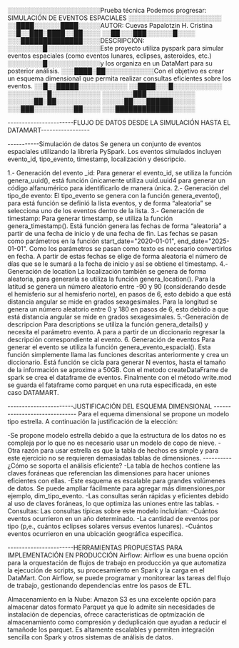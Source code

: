░░░░░░░░░░░░░░░░░░░░░Prueba técnica Podemos progresar: SIMULACIÓN DE EVENTOS ESPACIALES
░░░░░░░░░░░░░░░░░░░░░
░░████░░░░░░████░░░░░AUTOR: Cuevas Papalotzin H. Cristina
░░█░░███░████░░██░░░░
░░██░░░███░░░░░░█░░░░
░░░██████████████░░░░DESCRIPCIÓN:
░░░░░░░░█░░░░░░░░░░░░Este proyecto  utiliza pyspark para simular eventos espaciales (como eventos lunares, eclipses, asteroides, etc.)
░░░░░░░░█░░░░░░░░░░░░y los organiza en un DataMart para su posterior análisis.
░░░████░██░░░░░░░░░░░Con el objetivo es crear un esquema dimensional que permita realizar consultas eficientes sobre los eventos.
░░█░░█████░░░░░░░░░░░
░░████░░░█░░░░░░░░░░░
░░░░░░░░░█░░░░░░░░░░░
░░░░░░░███░░░░░░░░░░░
░░░░░░██░██░░░░░░░░░░
░░░░░██░░░██████░░░░░
░░░███░░░░░░░░░██░░░░
░░░█████████████░░░░░

-----------------------FLUJO DE DATOS DESDE LA SIMULACIÓN HASTA EL DATAMART-----------------

-----------Simulación de datos
Se genera un conjunto de eventos espaciales utilizando la librería PySpark. Los eventos simulados incluyen evento_id, tipo_evento, timestamp, localización y descripcio.

1.- Generación del evento _id: 
Para generar el evento_id, se utiliza la función genera_uuid(), está función únicamente utiliza uuid.uuid4 para generar un código alfanumérico para identificarlo de manera única. 
2.- Generación del tipo_de evento:
El tipo_evento se genera con la función genera_evento(), para está función se definió la lista eventos, y de forma “aleatoria” se selecciona uno de los eventos dentro de la lista.
3.- Generación de timestamp:
Para generar timestamp, se utiliza la función genera_timestamp(). 
Está función genera las fechas de forma “aleatoria” a partir de una fecha de inicio y de una fecha de fin.
Las fechas se pasan como  parámetros en la función start_date="2020-01-01", end_date="2025-01-01". 
Como los parámetros se pasan como texto es necesario convertirlos en fecha. 
A partir de estas fechas se elige de forma aleatoria el número de días que se le sumará a la fecha de inicio y así se obtiene el timestamp.
4.-Generación de location
La  localización también se genera de forma aleatoria, para generarla se utiliza la función genera_location(). 
Para la latitud se genera un número aleatorio entre -90 y 90 (considerando desde el hemisferio sur al hemisferio norte), en pasos de 6, esto debido a que está distancia angular se mide en grados sexagesimales.
Para la longitud se genera un número aleatorio entre 0 y 180 en pasos de 6, esto debido a que está distancia angular se mide en grados sexagesimales.
5.-Generación de descripcion
Para descriptions se utiliza la función genera_details() y necesita el parámetro evento. A para a partir de un diccionario regresar la descripción correspondiente al evento.
6. Generación de eventos
Para generar el evento se utiliza la función genera_evento_espacial().
Esta función simplemente llama las funciones descritas anteriormente y crea un diccionario. Está función se cicla para generar N eventos, hasta el tamaño de la información se aproxime a 50GB.
Con el metodo createDataFrame de spark se crea el dataframe de eventos.
Finalmente con el método write.mod se guarda el fataframe como parquet en una ruta especificada, en este caso DATAMART.

-----------------------JUSTIFICACIÓN DEL ESQUEMA DIMENSIONAL ------------------------------
Para el equema dimensional se propone un modelo tipo estrella. A continuación la justificación de la elección: 

-Se propone modelo estrella debido a que la estructura de los datos no es compleja por lo que no es necesario usar un modelo de copo de nieve. 
-Otra razón para usar estrella es que la tabla de hechos es simple y para este ejercicio no se requieren demasiadas tablas de dimensiones.
----------¿Cómo se soporta el análisis eficiente?
-La tabla de hechos contiene las claves foráneas que referencian las dimensiones para hacer uniones eficientes con ellas.
-Este esquema es escalable para grandes volúmenes de datos. Se puede ampliar fácilmente para agregar más dimensiones,por ejemplo, dim_tipo_evento.
-Las consultas serán rápidas y eficientes debido al uso de claves foráneas, lo que optimiza las uniones entre las tablas.
-Consultas: Las consultas típicas sobre este modelo incluirían:
-Cuántos eventos ocurrieron en un año determinado.
-La cantidad de eventos por tipo (p,e., cuántos eclipses solares versus eventos lunares).
-Cuántos eventos ocurrieron en una ubicación geográfica específica.


-----------------------HERRAMIENTAS PROPUESTAS PARA IMPLEMENTACIÓN EN PRODUCCIÓN
Airflow:
Airflow es una buena opción para la orquestación de flujos de trabajo en producción ya que automatiza la ejecución de scripts, su procesamiento en Spark y la carga en el DataMart.
Con Airflow, se puede programar y monitorear las tareas del flujo de trabajo, gestionando dependencias entre los pasos de ETL.


Almacenamiento en la Nube:
Amazon S3 es una excelente opción para almacenar datos formato Parquet ya que lo admite sin necesidades de instalación de depencias, ofrece caracteristicas de optmización de almacenamiento como compresión y deduplicaión que  ayudan a reducir el tamañode los parquet.
Es altamente escalables y permiten integración sencilla con Spark y otros sistemas de análisis de datos.
